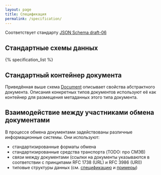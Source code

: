 ```yaml
---
layout: page
title: Спецификация
permalink: /specification/
---
```

Соответствует стандарту [JSON Schema draft-06](http://json-schema.org/)

Стандартные схемы данных
------------------------

{% specification_list %}

Стандартный контейнер документа
-------------------------------
Приведённая выше схема [Document](/schema/document/ru/document.json) описывает свойства абстрактного документа.
Описания конкретных типов документов используют её как контейнер для
размещения метаданных этого типа документа.

Взаимодействие между участниками обмена документами
---------------------------------------------------
В процессе обмена документами задействованы различные информационные системы.
Они используют:
 - стандартизированные форматы обмена
 - стандартизированные средства транспорта (TODO: про СМЭВ)
 - связи между документами (ссылки на документы указываются в соответствии с принципами RFC 1738 (URL) и RFC 3986 (URI))
 - типовые структуры данных (см. [спецификацию](/specification) и [примеры](/examples))
